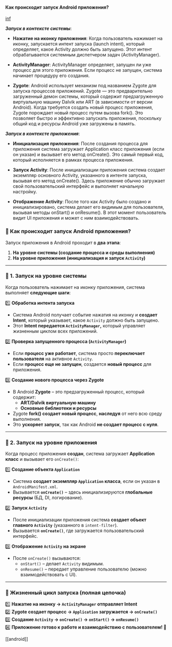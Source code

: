#### Как происходит запуск Android приложения?

[inf](https://github.com/Senchick/android-interview?tab=readme-ov-file#как-происходит-запуск-android-приложения)

  
_**Запуск в контексте системы**_:

- **Нажатие на иконку приложения**: Когда пользователь нажимает на иконку, запускается интент запуска (launch intent), который определяет, какое Activity должно быть запущено. Этот интент обрабатывается системным диспетчером задач (ActivityManager).
    
- **ActivityManager**: ActivityManager определяет, запущен ли уже процесс для этого приложения. Если процесс не запущен, система начинает процедуру его создания.
    
- **Zygote**: Android использует механизм под названием Zygote для запуска процессов приложений. Zygote — это предварительно загруженный демон системы, который содержит предзагруженную виртуальную машину Dalvik или ART (в зависимости от версии Android). Когда требуется создать новый процесс приложения, Zygote порождает новый процесс путем вызова fork(). Это позволяет быстро и эффективно запускать приложения, поскольку общий код и ресурсы Android уже загружены в память.  
      
    

_**Запуск в контексте приложения**_:

- **Инициализация приложения**: После создания процесса для приложения система загружает Application класс приложения (если он указан) и вызывает его метод onCreate(). Это самый первый код, который исполняется в рамках процесса приложения.
    
- **Запуск Activity**: После инициализации приложения система создает экземпляр основного Activity, указанного в интенте запуска, вызывая его метод onCreate(). Здесь приложение обычно загружает свой пользовательский интерфейс и выполняет начальную настройку.
    
- **Отображение Activity**: После того как Activity было создано и инициализировано, система делает его видимым для пользователя, вызывая методы onStart() и onResume(). В этот момент пользователь видит UI приложения и может с ним взаимодействовать.

### **📌 Как происходит запуск Android приложения?**

Запуск приложения в Android проходит в **два этапа**:

1. **На уровне системы (создание процесса и среды выполнения)**
2. **На уровне приложения (инициализация и запуск `Activity`)**

---

### **🔹 1. Запуск на уровне системы**

Когда пользователь нажимает на иконку приложения, система выполняет **следующие шаги**:

1️⃣ **Обработка интента запуска**

- Система Android получает событие нажатия на иконку и **создает Intent**, который указывает, какое `Activity` должно быть запущено.
- Этот **Intent передается `ActivityManager`,** который управляет жизненным циклом всех приложений.

2️⃣ **Проверка запущенного процесса (`ActivityManager`)**

- Если **процесс уже работает**, система просто **переключает пользователя** на активное `Activity`.
- Если **процесс еще не запущен**, создается **новый процесс** для приложения.

3️⃣ **Создание нового процесса через Zygote**

- В Android **Zygote** – это предзагруженный процесс, который содержит:
    - **ART/Dalvik виртуальную машину**
    - **Основные библиотеки и ресурсы**
- Zygote **fork() создает новый процесс**, **наследуя** от него всю среду выполнения.
- Это **ускоряет запуск**, так как Android **не создает процесс с нуля**.

---

### **🔹 2. Запуск на уровне приложения**

Когда процесс приложения **создан**, система загружает **Application класс** и вызывает его `onCreate()`:

1️⃣ **Создание объекта `Application`**

- Система **создает экземпляр `Application` класса**, если он указан в `AndroidManifest.xml`.
- Вызывается **`onCreate()`** – здесь инициализируются **глобальные ресурсы** (БД, DI, логирование).

2️⃣ **Запуск `Activity`**

- После инициализации приложения система **создает объект главного `Activity`** (указанного в `intent-filter`).
- Вызывается **`onCreate()`**, где загружается пользовательский интерфейс.

3️⃣ **Отображение `Activity` на экране**

- После `onCreate()` вызываются:
    - `onStart()` – делает `Activity` видимым.
    - `onResume()` – передает управление пользователю (можно взаимодействовать с UI).

---

### **🔹 Жизненный цикл запуска (полная цепочка)**

1️⃣ **Нажатие на иконку → `ActivityManager` отправляет Intent**  
2️⃣ **Zygote создает процесс → `Application` загружается → `onCreate()`**  
3️⃣ **Создание `Activity` → `onCreate()` → `onStart()` → `onResume()`**  
4️⃣ **Приложение готово к работе и взаимодействию с пользователем! 🎉**

[[android]]